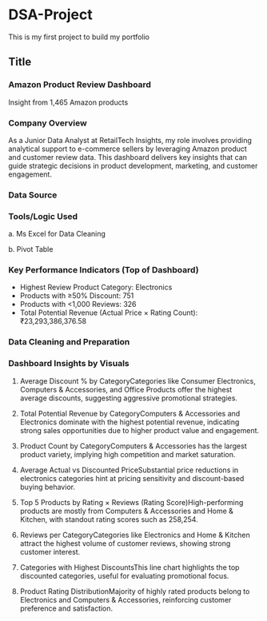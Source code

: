 # DSA-Project
This is my first project to build my portfolio

## Title
### Amazon Product Review Dashboard 
Insight from 1,465 Amazon products

### Company Overview
As a Junior Data Analyst at RetailTech Insights, my role involves providing analytical support to e-commerce sellers by leveraging Amazon product and customer review data. This dashboard delivers key insights that can guide strategic decisions in product development, marketing, and customer engagement.

### Data Source

### Tools/Logic Used
a. Ms Excel for Data Cleaning

b. Pivot Table

### Key Performance Indicators (Top of Dashboard)
- Highest Review Product Category: Electronics
- Products with ≥50% Discount: 751
- Products with <1,000 Reviews: 326
- Total Potential Revenue (Actual Price × Rating Count): ₹23,293,386,376.58
  
### Data Cleaning and Preparation

### Dashboard Insights by Visuals

1. Average Discount % by CategoryCategories like Consumer Electronics, Computers & Accessories, and Office Products offer the highest average discounts, suggesting aggressive promotional strategies.

2. Total Potential Revenue by CategoryComputers & Accessories and Electronics dominate with the highest potential revenue, indicating strong sales opportunities due to higher product value and engagement.

3. Product Count by CategoryComputers & Accessories has the largest product variety, implying high competition and market saturation.

4. Average Actual vs Discounted PriceSubstantial price reductions in electronics categories hint at pricing sensitivity and discount-based buying behavior.

5. Top 5 Products by Rating × Reviews (Rating Score)High-performing products are mostly from Computers & Accessories and Home & Kitchen, with standout rating scores such as 258,254.

6. Reviews per CategoryCategories like Electronics and Home & Kitchen attract the highest volume of customer reviews, showing strong customer interest.

7. Categories with Highest DiscountsThis line chart highlights the top discounted categories, useful for evaluating promotional focus.

8. Product Rating DistributionMajority of highly rated products belong to Electronics and Computers & Accessories, reinforcing customer preference and satisfaction.
